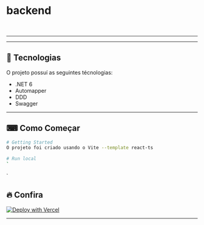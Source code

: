 # backend

<br>

---

---

## 🚀 Tecnologias

O projeto possuí as seguintes técnologias:

- .NET 6
- Automapper
- DDD
 - Swagger

---

## ⌨ Como Começar

```bash
# Getting Started
O projeto foi criado usando o Vite --template react-ts

# Run local
`
```

`

## 🔥 Confira

[![Deploy with Vercel](https://vercel.com/button)](https://front-hml.netlify.app/)

---
